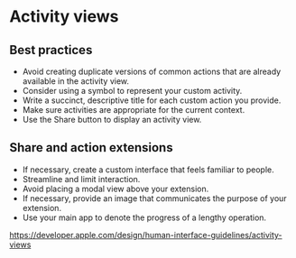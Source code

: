 # Activity views
## Best practices
- Avoid creating duplicate versions of common actions that are already available in the activity view.
- Consider using a symbol to represent your custom activity.
- Write a succinct, descriptive title for each custom action you provide.
- Make sure activities are appropriate for the current context.
- Use the Share button to display an activity view.

## Share and action extensions
- If necessary, create a custom interface that feels familiar to people.
- Streamline and limit interaction. 
- Avoid placing a modal view above your extension.
- If necessary, provide an image that communicates the purpose of your extension.
- Use your main app to denote the progress of a lengthy operation.

https://developer.apple.com/design/human-interface-guidelines/activity-views

